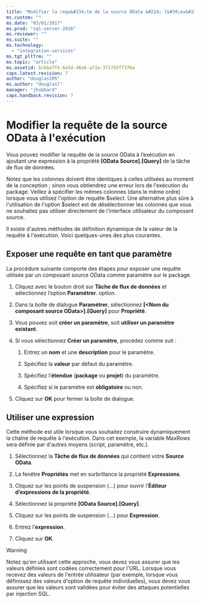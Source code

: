 ```yaml
---
title: "Modifier la requ&#234;te de la source OData &#224; l&#39;ex&#233;cution | Microsoft Docs"
ms.custom: ""
ms.date: "03/01/2017"
ms.prod: "sql-server-2016"
ms.reviewer: ""
ms.suite: ""
ms.technology: 
  - "integration-services"
ms.tgt_pltfrm: ""
ms.topic: "article"
ms.assetid: bcbba7f4-6e5d-46e6-a73a-3f17d3ff376a
caps.latest.revision: 7
author: "douglaslMS"
ms.author: "douglasl"
manager: "jhubbard"
caps.handback.revision: 7
---
```

# Modifier la requ&#234;te de la source OData &#224; l&#39;ex&#233;cution
  Vous pouvez modifier la requête de la source OData à l’exécution en ajoutant une expression à la propriété **[OData Source].[Query]** de la tâche de flux de données.  
  
 Notez que les colonnes doivent être identiques à celles utilisées au moment de la conception ; sinon vous obtiendrez une erreur lors de l'exécution du package. Veillez à spécifier les mêmes colonnes (dans le même ordre) lorsque vous utilisez l'option de requête $select. Une alternative plus sûre à l'utilisation de l'option $select est de désélectionner les colonnes que vous ne souhaitez pas utiliser directement de l'interface utilisateur du composant source.  
  
 Il existe d'autres méthodes de définition dynamique de la valeur de la requête à l'exécution. Voici quelques-unes des plus courantes.  
  
## Exposer une requête en tant que paramètre  
 La procédure suivante comporte des étapes pour exposer une requête utilisée par un composant source OData comme paramètre sur le package.  
  
1.  Cliquez avec le bouton droit sur **Tâche de flux de données** et sélectionnez l’option **Paramétrer**. option.  
  
2.  Dans la boîte de dialogue **Paramétrer**, sélectionnez **[\<Nom du composant source OData>].[Query]** pour **Propriété**.  
  
3.  Vous pouvez soit **créer un paramètre**, soit **utiliser un paramètre existant**.  
  
4.  Si vous sélectionnez **Créer un paramètre**, procédez comme suit :  
  
    1.  Entrez un **nom** et une **description** pour le paramètre.  
  
    2.  Spécifiez la **valeur** par défaut du paramètre.  
  
    3.  Spécifiez l’**étendue** (**package** ou **projet**) du paramètre.  
  
    4.  Spécifiez si le paramètre est **obligatoire** ou non.  
  
5.  Cliquez sur **OK** pour fermer la boîte de dialogue.  
  
## Utiliser une expression  
 Cette méthode est utile lorsque vous souhaitez construire dynamiquement la chaîne de requête à l'exécution. Dans cet exemple, la variable MaxRows sera définie par d'autres moyens (script, paramètre, etc.).  
  
1.  Sélectionnez la **Tâche de flux de données** qui contient votre **Source OData**.  
  
2.  La fenêtre **Propriétés** met en surbrillance la propriété **Expressions**.  
  
3.  Cliquez sur les points de suspension (...) pour ouvrir l’**Éditeur d’expressions de la propriété**.  
  
4.  Sélectionnez la propriété **[OData Source].[Query]**.  
  
5.  Cliquez sur les points de suspension (…) pour **Expression**.  
  
6.  Entrez l’**expression**.  
  
7.  Cliquez sur **OK**.  
  
> [!WARNING]  
>  Notez qu'en utilisant cette approche, vous devez vous assurer que les valeurs définies sont codées correctement pour l'URL. Lorsque vous recevez des valeurs de l'entrée utilisateur (par exemple, lorsque vous définissez des valeurs d'option de requête individuelles), vous devez vous assurer que les valeurs sont validées pour éviter des attaques potentielles par injection SQL.  
  
  